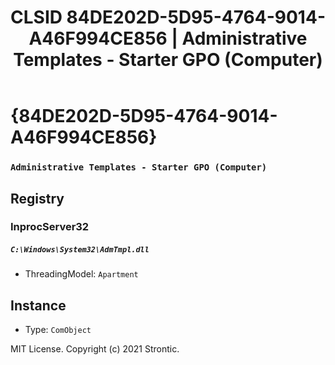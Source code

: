 ﻿---
title: "CLSID 84DE202D-5D95-4764-9014-A46F994CE856 | Administrative Templates - Starter GPO (Computer)"
excerpt: What is COM-Object CLSID 84DE202D-5D95-4764-9014-A46F994CE856?
---

# {84DE202D-5D95-4764-9014-A46F994CE856}

### `Administrative Templates - Starter GPO (Computer)`

## Registry


### InprocServer32

##### `C:\Windows\System32\AdmTmpl.dll`
* ThreadingModel: `Apartment`

## Instance

* Type: `ComObject`

MIT License. Copyright (c) 2021 Strontic.


